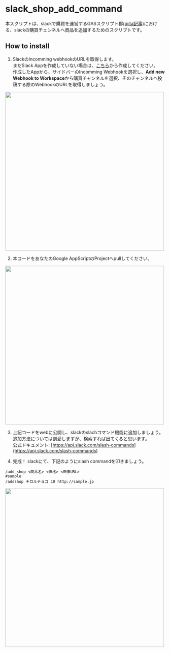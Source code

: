 # slack_shop_add_command
本スクリプトは、slackで購買を運営するGASスクリプト郡[(qiita記事)](https://qiita.com/zensai3805/items/9a2a78312c4622a9dc37)における、slackの購買チェンネルへ商品を追加するためのスクリプトです。

## How to install
1. SlackのIncomming webhookのURLを取得します。  
まだSlack Appを作成していない場合は、[こちら](https://api.slack.com/)から作成してください。  
作成したAppから、サイドバーのIncomming Webhookを選択し、**Add new Webhook to Workspace**から購買チャンネルを選択、そのチャンネルへ投稿する際のWebhookのURLを取得しましょう。  
<img src="https://user-images.githubusercontent.com/19219101/40663744-57ea2796-6394-11e8-8ef8-7588fe8de6ae.PNG" width="500">

2. 本コードをあなたのGoogle AppScriptのProjectへpullしてください。
<img src="https://user-images.githubusercontent.com/19219101/40663000-bdd96f96-6392-11e8-9a03-2f5b4a9de618.PNG" width="500">

3. 上記コードをwebに公開し、slackのslachコマンド機能に追加しましょう。  
追加方法については割愛しますが、検索すれば出てくると思います。  
公式ドキュメント: [https://api.slack.com/slash-commands](https://api.slack.com/slash-commands)  

4. 完成！
slackにて、下記のようにslash commandを叩きましょう。  
``` 
/add_shop <商品名> <価格> <画像URL>  
#sample  
/addshop チロルチョコ 10 http://sample.jp 
```

<img src="https://user-images.githubusercontent.com/19219101/40664181-4e2f2b9c-6395-11e8-9132-26382f36064d.PNG" width="500">


